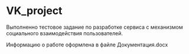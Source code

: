 # VK_project
Выполненно тестовое задание по разработке сервиса с механизмом социального взаимодействия пользователей.

Информацию о работе оформлена в файле Документация.docx
